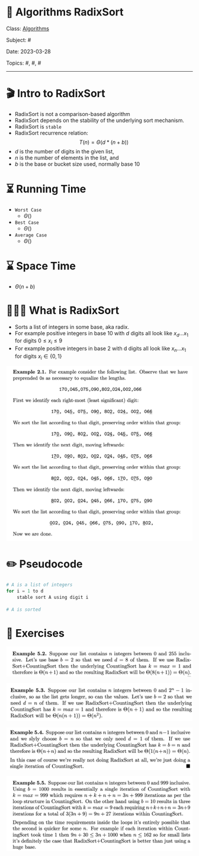 # 🔰 Algorithms RadixSort
Class: <a href="https://github.com/lamula21/cheat-sheets/blob/main/CMSC%20351%20Algorithms/Algorithms.md">Algorithms</a>

Subject: #

Date: 2023-03-28

Topics: #, #, # 

---
# 🎬 Intro to RadixSort
- RadixSort is not a comparison-based algorithm
- RadixSort depends on the stability of the underlying sort mechanism.
- RadixSort is `stable`
- RadixSort recurrence relation:
$$T(n) = Θ(d*(n+b))$$
- $d$ is the number of digits in the given list, 
- $n$ is the number of elements in the list, and 
- $b$ is the base or bucket size used, normally base 10


# ⏳ Running Time

- `Worst Case`
	- $Θ\left(   \right)$
- `Best Case`
	- $Θ\left(   \right)$
- `Average Case`
	- $Θ\left(   \right)$

# ⌛️ Space Time
- $Θ\left( n+b \right)$

# 🤷🏻‍♂️ What is RadixSort
- Sorts a list of integers in some base, aka radix. 
- For example positive integers in base 10 with $d$ digits all look like $x_{d} \dots x_{1}$ for digits $0 ≤ x_{i} ≤ 9$  
- For example positive integers in base 2 with d digits all look like $x_{n}...x_{1}$ for digits $x_{i} ∈ \{0, 1\}$

![](../Assets/20230401223614.png)


# ✏️ Pseudocode
```python
# A is a list of integers
for i = 1 to d
    stable sort A using digit i

# A is sorted
```

# 📝 Exercises

![](../Assets/20230401224128.png)

![](../Assets/20230401224148.png)

![](../Assets/20230401224214.png)

![](../Assets/20230401224252.png)
